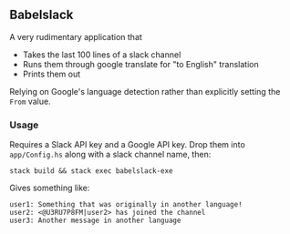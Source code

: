 ## Babelslack

A very rudimentary application that

- Takes the last 100 lines of a slack channel
- Runs them through google translate for "to English" translation
- Prints them out

Relying on Google's language detection rather than explicitly setting the `From` value.

### Usage

Requires a Slack API key and a Google API key. Drop them into `app/Config.hs` along with a slack channel name, then:

```
stack build && stack exec babelslack-exe
```

Gives something like:
```
user1: Something that was originally in another language!
user2: <@U3RU7P8FM|user2> has joined the channel
user3: Another message in another language
```
